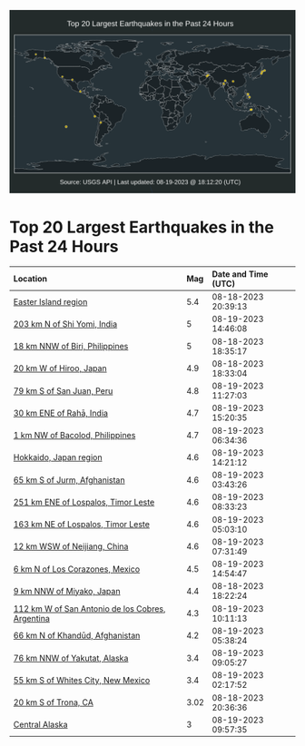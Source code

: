 ![Map](./map.png)

# Top 20 Largest Earthquakes in the Past 24 Hours

| Location | Mag | Date and Time (UTC) |
|:---|:---|:---|
| [Easter Island region](https://earthquake.usgs.gov/earthquakes/eventpage/us7000kpey) | 5.4 | 08-18-2023 20:39:13 |
| [203 km N of Shi Yomi, India](https://earthquake.usgs.gov/earthquakes/eventpage/us7000kpgp) | 5 | 08-19-2023 14:46:08 |
| [18 km NNW of Biri, Philippines](https://earthquake.usgs.gov/earthquakes/eventpage/us7000kpba) | 5 | 08-18-2023 18:35:17 |
| [20 km W of Hiroo, Japan](https://earthquake.usgs.gov/earthquakes/eventpage/us7000kpb9) | 4.9 | 08-18-2023 18:33:04 |
| [79 km S of San Juan, Peru](https://earthquake.usgs.gov/earthquakes/eventpage/us7000kpg6) | 4.8 | 08-19-2023 11:27:03 |
| [30 km ENE of Rahā, India](https://earthquake.usgs.gov/earthquakes/eventpage/us7000kpgy) | 4.7 | 08-19-2023 15:20:35 |
| [1 km NW of Bacolod, Philippines](https://earthquake.usgs.gov/earthquakes/eventpage/us7000kpfc) | 4.7 | 08-19-2023 06:34:36 |
| [Hokkaido, Japan region](https://earthquake.usgs.gov/earthquakes/eventpage/us7000kpgl) | 4.6 | 08-19-2023 14:21:12 |
| [65 km S of Jurm, Afghanistan](https://earthquake.usgs.gov/earthquakes/eventpage/us7000kper) | 4.6 | 08-19-2023 03:43:26 |
| [251 km ENE of Lospalos, Timor Leste](https://earthquake.usgs.gov/earthquakes/eventpage/us7000kpfm) | 4.6 | 08-19-2023 08:33:23 |
| [163 km NE of Lospalos, Timor Leste](https://earthquake.usgs.gov/earthquakes/eventpage/us7000kpf1) | 4.6 | 08-19-2023 05:03:10 |
| [12 km WSW of Neijiang, China](https://earthquake.usgs.gov/earthquakes/eventpage/us7000kpfg) | 4.6 | 08-19-2023 07:31:49 |
| [6 km N of Los Corazones, Mexico](https://earthquake.usgs.gov/earthquakes/eventpage/us7000kpgr) | 4.5 | 08-19-2023 14:54:47 |
| [9 km NNW of Miyako, Japan](https://earthquake.usgs.gov/earthquakes/eventpage/us7000kpb5) | 4.4 | 08-18-2023 18:22:24 |
| [112 km W of San Antonio de los Cobres, Argentina](https://earthquake.usgs.gov/earthquakes/eventpage/us7000kpfz) | 4.3 | 08-19-2023 10:11:13 |
| [66 km N of Khandūd, Afghanistan](https://earthquake.usgs.gov/earthquakes/eventpage/us7000kpf7) | 4.2 | 08-19-2023 05:38:24 |
| [76 km NNW of Yakutat, Alaska](https://earthquake.usgs.gov/earthquakes/eventpage/ak023am6j7a9) | 3.4 | 08-19-2023 09:05:27 |
| [55 km S of Whites City, New Mexico](https://earthquake.usgs.gov/earthquakes/eventpage/tx2023qekg) | 3.4 | 08-19-2023 02:17:52 |
| [20 km S of Trona, CA](https://earthquake.usgs.gov/earthquakes/eventpage/ci39644162) | 3.02 | 08-18-2023 20:36:36 |
| [Central Alaska](https://earthquake.usgs.gov/earthquakes/eventpage/ak023am6ud1s) | 3 | 08-19-2023 09:57:35 |
